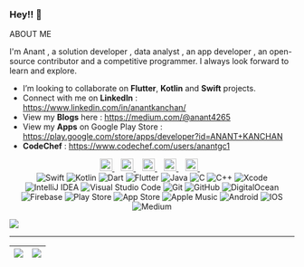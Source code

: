 ### Hey!! 👋

ABOUT ME

I'm Anant , a solution developer , data analyst , an app developer , an open-source contributor and a competitive programmer. I always look forward to learn and explore.

- I’m looking to collaborate on **Flutter**, **Kotlin** and **Swift** projects.
- Connect with me on **LinkedIn** : https://www.linkedin.com/in/anantkanchan/
- View my **Blogs** here : https://medium.com/@anant4265
- View my **Apps** on Google Play Store : https://play.google.com/store/apps/developer?id=ANANT+KANCHAN
- **CodeChef** : https://www.codechef.com/users/anantgc1

<div align="center">
<a href="https://www.linkedin.com/in/anantkanchan/">
  <img alt="Linkedin" width="22px" src="https://cdn.jsdelivr.net/npm/simple-icons@v3/icons/linkedin.svg" />
</a> &nbsp;&nbsp;
<a href="https://www.instagram.com/anant.kanchan">
  <img alt="Instagram" width="22px" src="https://cdn.jsdelivr.net/npm/simple-icons@v3/icons/instagram.svg" />
</a> &nbsp;&nbsp;
  
<a href="https://www.codechef.com/users/anantgc1">
  <img alt="CodeChef" width="22px" src="https://cdn.jsdelivr.net/npm/simple-icons@v3/icons/codechef.svg" />
</a> &nbsp;&nbsp;

<a href="https://play.google.com/store/apps/developer?id=ANANT+KANCHAN">
  <img alt="Google Play Store" width="22px" src="https://cdn.jsdelivr.net/npm/simple-icons@3.2.0/icons/googleplay.svg" />
</a> &nbsp;&nbsp;

<a href="https://medium.com/@anant4265">
  <img alt="Medium" width="22px" src="https://cdn.jsdelivr.net/npm/simple-icons@3.2.0/icons/medium.svg" />
</a> &nbsp;&nbsp;

  </div>
  
  <div align="center">
  
   <img alt="Swift" src="https://img.shields.io/badge/swift-%23FA7343.svg?&style=for-the-badge&logo=swift&logoColor=white"/>
  <img alt="Kotlin" src="https://img.shields.io/badge/kotlin-%230095D5.svg?&style=for-the-badge&logo=kotlin&logoColor=white"/>
  <img alt="Dart" src="https://img.shields.io/badge/dart-%230175C2.svg?&style=for-the-badge&logo=dart&logoColor=white"/>
  <img alt="Flutter" src="https://img.shields.io/badge/Flutter-%2302569B.svg?&style=for-the-badge&logo=Flutter&logoColor=white" />
   <img alt="Java" src="https://img.shields.io/badge/java-%23ED8B00.svg?&style=for-the-badge&logo=java&logoColor=white"/>
  <img alt="C" src="https://img.shields.io/badge/c-%2300599C.svg?&style=for-the-badge&logo=c&logoColor=white"/>
  <img alt="C++" src="https://img.shields.io/badge/c++-%2300599C.svg?&style=for-the-badge&logo=c%2B%2B&ogoColor=white"/>
  <img alt="Xcode" src="https://img.shields.io/badge/Xcode-007ACC?style=for-the-badge&logo=Xcode&logoColor=white"/>
  <img alt="IntelliJ IDEA" src="https://img.shields.io/badge/IntelliJIDEA-000000.svg?&style=for-the-badge&logo=intellij-idea&logoColor=white"/>
  <img alt="Visual Studio Code" src="https://img.shields.io/badge/VisualStudioCode-0078d7.svg?&style=for-the-badge&logo=visual-studio-code&logoColor=white"/>
  <img alt="Git" src="https://img.shields.io/badge/git-%23F05033.svg?&style=for-the-badge&logo=git&logoColor=white"/>
  <img alt="GitHub" src="https://img.shields.io/badge/github-%23121011.svg?&style=for-the-badge&logo=github&logoColor=white"/>
  <img alt="DigitalOcean" src="https://img.shields.io/badge/DigitalOcean-%230167ff.svg?&style=for-the-badge&logo=digitalOcean&logoColor=white"/>
  <img alt="Firebase" src="https://img.shields.io/badge/firebase-%23039BE5.svg?&style=for-the-badge&logo=firebase"/>
  <img alt="Play Store" src="https://img.shields.io/badge/Google_Play-414141?style=for-the-badge&logo=google-play&logoColor=white" />
  <img alt="App Store" src="https://img.shields.io/badge/App_Store-0D96F6?style=for-the-badge&logo=app-store&logoColor=white" />
  <img alt="Apple Music" src="https://img.shields.io/badge/Apple_Music-9933CC?style=for-the-badge&logo=apple-music&logoColor=white" />
  <img alt="Android" src="https://img.shields.io/badge/Android-3DDC84?style=for-the-badge&logo=android&logoColor=white" />
  <img alt="IOS" src="https://img.shields.io/badge/iOS-000000?style=for-the-badge&logo=ios&logoColor=white"/>
  <img alt="Medium" src="https://img.shields.io/badge/Medium-12100E?style=for-the-badge&logo=medium&logoColor=white"/>
  
  
   </div>
   
  ![](https://komarev.com/ghpvc/?username=anantcodes&color=blue)
  
<hr>


|<img src="https://github-readme-stats.vercel.app/api?username=anantcodes&&show_icons=true&count_private=true"/>|<img src="https://github-readme-streak-stats.herokuapp.com/?user=anantcodes"/>|
 |---|---|

